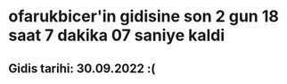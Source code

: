 # ofarukbicer'in gidisine son 2 gun 18 saat 7 dakika 07 saniye kaldi

## Gidis tarihi: 30.09.2022 :(